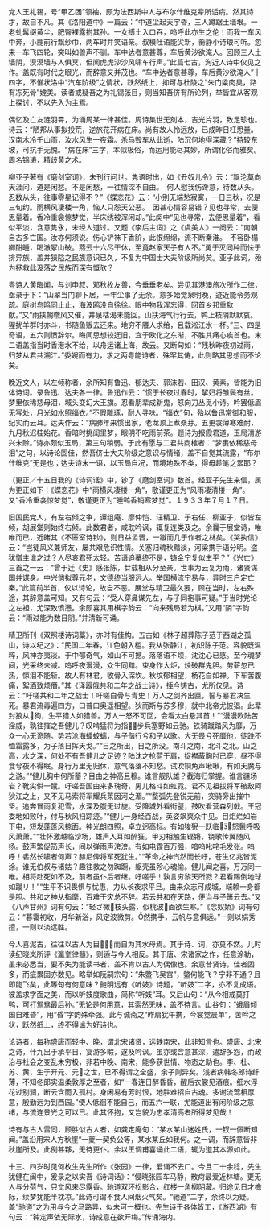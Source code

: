 <!-- { "loadSidebar": true } -->
党人王礼锡，号“甲乙团”领袖，颇为法西斯中人与布尔什维克辈所诟病。然其诗才，故自不凡。其《洛阳道中》一篇云：“中道尘起天宇昏，三人蹲踞土墙垠。一老虬髯缀黄尘，肥臀裸露拊其孙。一女搏土入口吞，呜呼此亦生之伦！而我一车风中奔，小鹿前行飘纱巾，两车时并笑语亲。叔模吐语能尖新，蘅静小诗琅可听。忽来一车飞四轮，突叫如兽声不驯。车中达者意甚尊，车后黄沙欲淹人。回顾三人土墙阴，漠漠墙与人俱冥，但闻虎虎沙沙风啸车行声。”此篇七古，洵近人诗中仅见之作。盖既有时代之眼光，而辞意又并茂也。“车中达者意甚尊，车后黄沙欲淹人”十四字，不惟状洛中“汽车阶级”之情状，跃然纸上，抑可与杜陵之“朱门粱肉臭，路有冻死骨”媲美。读者或疑吾之为礼锡张目，则当知吾侪有所论列，举皆宜从客观上探讨，不以先入为主焉。

偶忆及亡友涟羽霄，为诵周某一律甚佳。周诗集世无刻本，吉光片羽，致足珍也。诗云：“陋邦从事拟投荒，逆旅花开病在床。尚有故人怜远放，已成昨日枉思量。汉南木冷千山雨，汝水风生一夜霜。杀马毁车从此逝，陆沉何地得深藏？”持较东坡，可抗手无愧。“病在床”三字，本似极俗，而运用能尽其妙，所谓化俗而雅矣。周名锦涛，精歧黄之术。

柳亚子著有《磨剑室词》，未刊行问世。隽语时出，如《丑奴儿令》云：“飘沦莫向天涯问，道是闲愁。不是闲愁，一往情深不自由。　何人慰我伤谗意，待数从头。忍数从头，往事零星记得不？”《蝶恋花》云：“小别无端愁寂寞，一日三秋，况是三旬约。雨横风凄楼一角，恼人只怨天公恶。　因甚心情容易错？见也寻常，去便思量着。香冷重衾惊梦觉，半床绣被浑闲却。”此阕中“见也寻常，去便思量着”，看似平淡，含意隽永，未经人道过。又题《李后主词》之《虞美人》一阕云：“南朝自古多亡国。汝亦何须说。伤心铲袜下香阶，此恨绵绵，流不断秦淮。　不容卧榻卿酣睡，喝澈冢山破。燕云十六尽干休，至竟赵家天子有人不。”勇于灭同种而怯于排异族，盖并狭隘之民族意识已久，不复为中国士大夫阶级所尚矣。亚子此词，殆为拯救此没落之民族而深有慨欤？

粤诗人黄晦闻，与刘申叔、邓秋枚友善，今垂垂老矣。尝见其港澳旅次所作二律，亟录于下：“山翠当门聊卜居，一年尘事了无余。意多始觉泉明晚，迹近能令务观疏。庭树鸟鸣同止止，海波鸥没自徐徐。眼中物我浑忘得，回首乡邦重欷献。”又“雨挟朝暾风又催，井泉枯渴未能回。山扶海气行行去，鸭上枝阴默默哀。猩扰羊群时亦斗，书随鱼贩去还来。地穷不餍人求给，且载淞江水一杯。”三、四是奇语，五六则愤辞尔。晦闻思想较迂旧，宜于欧化之东渐，不胜其痛心疾首也。末二语盖指当时香港水不给，以舟运诸上海，故云。又断句如：“残秋昨夜初过雨，归梦从君共溯江。”委婉而有力，求之两粤能诗者，殊罕其俦，此则略其思想而不论矣。

晚近文人，以左倾称者，余所知有鲁迅、郁达夫、郭沫若、田汉、黄素，皆能为旧体诗词。录鲁迅、达夫各一律。鲁迅作云：“惯于长夜过春时，挈妇将雏鬓有丝。梦里依稀慈母泪，城头变幻大王旗。忍看朋辈成新鬼，怒向刀丛觅小诗。吟罢低眉无写处，月光如水照缁衣。”不假雕琢，耐人寻味。“缁衣”句，殆以鲁迅常御和服，纪实而云耳。达夫作云：“病肺年来惯出家，老龙顶上煮桑芽。五更衾薄寒难耐，九月秋迟桂始花。香暗时挑闺里梦，眼明不吃雨前茶。题诗为报霞君道，玉局清游兴未赊。”诗亦颇似玉局，第三句稍弱。于此有愿与二君共商榷者：“梦裹依稀慈母泪”之句，以诗论固佳，然吾侪士大夫阶级之意识与情绪，盖不自觉其流露，“布尔什维克”无是也；达夫诗末一语，以玉局自况，而境地殊不类，得毋趁笔之累耶？

（更正／十五日我的《诗词话》中，钞了《磨剑室词》数首。经亚子先生来信，属为更正如下：《蝶恋花》中“雨横风凄楼一角”，敬谨更正为“风雨凄清楼一角”。又“香冷重衾惊梦觉”，敬谨更正为“睡鸭香销寒梦觉”。１９３３年７月１７日。

旧国民党人，有左右倾之争，谭组庵、廖仲恺、汪精卫、于右任、柳亚子，似皆左倾，胡展堂则始终右倾。此数君者，咸耽吟讽，辄复连类及之。余曩于展堂诗，唯唯而已，近睹其《不匮室诗钞》，则日益孟晋，一蹴而几于作者之林矣。《哭执信》云：“岂徒风义兼师友，屡共艰危识性情。关塞归魂秋黯淡，河梁携手语分明。盗犹憎主谁之过？人尽哀君死太轻。苦语追摹终不是，铸金宁复似生平？”《兴亡》三首之一云：“曾于迁《史》感张陈，廿载相从分至亲。世事为云复为雨，诸贤谋国并谋身。中兴倘拟尊元老，文德终当服远人。举国横流宁易与，异时三户定亡秦。”此篇前半首，仅以诗论，故自不恶。展堂与精卫最久要，顾在当时，左右殊途，其辞意盖可知。又有句云：“受人穿鼻谋先左，与子同袍事可疑。”于当时党论之左袒，尤深致愤懑。余颇喜其用棋字韵云：“向来残局若为棋。”又用“阴”字韵云：“雨过能为数日阴。”并清新可诵。

精卫所刊《双照楼诗词藁》，亦时有佳构。五古如《林子超葬陈子范于西湖之孤山，诗以纪之》：“民国二年春，江色朝入槛。我从张静江，初识陈子范。容貌既温粹，风神亦夷淡。于中郁奇气，如山不可撼。落落语不烦，沈沈心已感。至今魂梦间，光采终未减。呜呼夜漫漫，众生同黯。束身作大炬，烛破群鬼胆。劳薪忽已热，惊泪不能斩。故人有林君，收骨入深坎。秋坟郁相望，杨花白如禅。下车苦腹痛，絮酒致烦僭。”其《译嚣俄共和二年之战士诗》，捶今铸古，尤所仅见。诗云：“吁嗟共和二年之战士！吁嗟白骨与青史！万人之剑齐出匣，誓与暴君决生死。暴君流毒遍四方，曰普曰奥遥相望。狄而斯与苏多穆，就中北帝尤披猖。此辈封狼从狗，生平猎人如猎兽。万人一怒不可回，会看太白悬其首！”“漫漫欧陆苦淫威，孰往摧之吾健儿？叹啃猛将为指，步兵塞野如云驰。铁骑蹴踏风为靡，万众一心无诡随。势若沧海蟠蛟螭，与子偕行兮和子以歌。大无畏兮死靡他，徒跣不恤霜露多，为子落日挥天戈。”“日之所出，日之所没。南斗之南，北斗之北。山之高，水之深，何处不有吾健儿之足迹？陆沈之枪荷于肩，捉襟蔽胸肘已穿，昼不得食兮夜不得眠。身行万里无归休，意气落落不知愁。试吹铜角声啾啾，有如天魔与之游。”“健儿胸中何所蓄？目由之神高且穆。谁言舰队雄？截海归掌握。谁言疆场岩？靴尖供一蹴。吁嗟吾国由来多瑰奇，男儿格斗如虹霓。君不见祖拔将军破敌阿狄江之上，又不见马索将军耀兵莱因河之湄。”“蝥弧先登锐无前，突骑旁出摧中坚。追奔冒雨复犯雪，水深及腹无过旋。受降城外看街璧，鼓吹看营森列戟。王冠委地如败叶，付与秋风扫踪迹。”“健儿一身经百战，英姿飒爽众中见。目炬烂如岩下电，短发蓬蓬风掠面。神光朗四照，卓立迥高标。有如狻猊一跃临，怒鬣呼吸风萧萧。”“壮怀激越临沙场，雄声入耳如醉狂。甲刃相触生铿锵，铙歌传翼随风扬。鼓声繁促笳声长，间以弹雨声滂滂。有如电霆百万强，喑呜叱咤毛发张。呜呼！砉然长啸者何声？赫尼俾将军死犹生。”“革命之神忾然而长吁，苍生亿兆皆泥涂。谁无伯叔与诸姑？趣往救之勿踟蹰，躯壳虽殄心魂愉。健儿闻之喜，万万同一唯。相将赴死如不及，前者虽仆后者继。吁嗟乎！孰言穷黎天所戮？君看踢倒地球如蹴リ！”“生平不识畏惧与忧患，力从长夜求平旦。由来众志可成城，端赖一身都是胆。共和之神从指麾，百难干灾总不辞。若云共和在天路，便当与子箫云去。”又《八声甘州》词有句云：“轻ざ微枝头露，似桃波面欲生寒。”《念奴娇》词有句云：“暮霭初收，月华新浴，风定波微剪。然携手，云帆与意俱远。”一则以娟秀擅，一则以淡远胜。

今人喜泥古，往往以古人为目，而自为其水母焉。其于诗、词，亦莫不然。儿时读纪晓岚所评《瀛奎律髓》，则适与今人相反。其于唐、宋诸家之作，任意涂勒，虽未必悉当，要不失为能读书者，盖不肯以古人为偶像也。余意昔贤诗，佳者固多，而疵累固亦数见。略举如阮嗣宗句：“朱鳖飞吴宫”，鳖何能飞？宁非不通？且即能飞矣，此等句有何意味？鲍明远有《听妓》诗题，“听妓”二字，亦不复成语。彼盖求字面之美，而以听妓度歌曲，简称“听妓”耳。又后山句：“从今相戒莫打鸭，可打鸳鸯最后孙。”无论是何用意，其索然无味，盖不待言。山谷句：“蛾眉倾国自难昏”，用“昏”字韵殊牵强。此与诚斋之“昨扇犹午携，今裳觉晨单”，苦吟之状，跃然纸上，终不得谧为好诗也。

论诗者，每称盛唐而轻中、晚，谓北宋诸贤，远轶南宋，此非知言也。盛唐、北宋之诗，什九出于承平日，宴游多暇，遂及吟讽。虽亦或含意甚深，遣辞多怨，而政治与社会之变乱未穷极，非若中晚、南宋，能多获世情、物态之助也。李、杜、苏、黄，生于开元、元之世，已不得谓之全盛，余子则异矣。浅者病韩冬郎诗纤薄，不知冬郎实温柔敦厚之至者，如“一春连日醉昏昏，醒后衣裳见酒痕。细水浮花过别涧，断云含雨入孤村。身闲易有芳时恨，地胜难招自古魂。多谢流莺相厚意，殷勤远为到西园。”使人低徊不能自己，而五六一联，尤能道出有闲阶级之意绪，与流连景光之可以已。此其怀抱，又岂貌为忠孝清高者所得梦见哉！

诗有与古人雷同，顾胜似古人者，如龚定庵句：“某水某山迷姓氏，一钗一佩断知闻。”盖沿用宋人方秋崖“一夔一契负公等，某水某丘如我何。之一调，而辞意皆非秋崖所及。此例甚夥，无待更仆。余以王调甫喜诵此二语，辄为道其本源如此。

十三、四岁时见何枚生先生所作《张园》一律，爱诵不去口。今且二十余稔，先生犹健在闽中，爰录之以实吾《诗词话》：“侵晓张园车马静，散疴最爱近林塘。更无人与分荷气，只觉风来尽露香。驰道双环松影合，红楼一角柳阴藏。归途见日才檐际，续梦犹能半枕凉。”此诗可谓不食人间烟火气矣。“驰道”二字，余终以为疑。盖“驰道”之为用与今之马路异，似未可一概也。先生诗于各体皆工，《游西湖》有句云：“钟定声依无际水，诗成意在欲开梅。”传诵海内。

